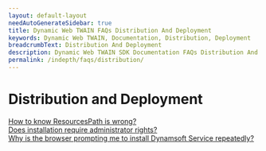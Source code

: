 ```yaml
---
layout: default-layout
needAutoGenerateSidebar: true
title: Dynamic Web TWAIN FAQs Distribution And Deployment
keywords: Dynamic Web TWAIN, Documentation, Distribution, Deployment
breadcrumbText: Distribution And Deployment
description: Dynamic Web TWAIN SDK Documentation FAQs Distribution And Deployment
permalink: /indepth/faqs/distribution/
---
```


# Distribution and Deployment

[How to know ResourcesPath is wrong?]({{site.indepth}}faqs/distribution/How-to-know-ResourcesPath-is-wrong.html)  
[Does installation require administrator rights?]({{site.indepth}}faqs/distribution/does-installation-require-administrator-rights.html)  
[Why is the browser prompting me to install Dynamsoft Service repeatedly?]({{site.indepth}}faqs/distribution/why-is-the-browser-prompting-me-to-install-dynamsoft-service-repeatedly.html) 
